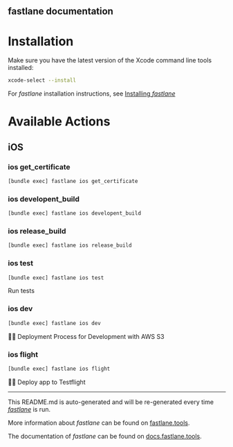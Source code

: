 fastlane documentation
----

# Installation

Make sure you have the latest version of the Xcode command line tools installed:

```sh
xcode-select --install
```

For _fastlane_ installation instructions, see [Installing _fastlane_](https://docs.fastlane.tools/#installing-fastlane)

# Available Actions

## iOS

### ios get_certificate

```sh
[bundle exec] fastlane ios get_certificate
```



### ios developent_build

```sh
[bundle exec] fastlane ios developent_build
```



### ios release_build

```sh
[bundle exec] fastlane ios release_build
```



### ios test

```sh
[bundle exec] fastlane ios test
```

Run tests

### ios dev

```sh
[bundle exec] fastlane ios dev
```

🏃‍♂️ Deployment Process for Development with AWS S3

### ios flight

```sh
[bundle exec] fastlane ios flight
```

🏃‍♂️ Deploy app to Testflight

----

This README.md is auto-generated and will be re-generated every time [_fastlane_](https://fastlane.tools) is run.

More information about _fastlane_ can be found on [fastlane.tools](https://fastlane.tools).

The documentation of _fastlane_ can be found on [docs.fastlane.tools](https://docs.fastlane.tools).
